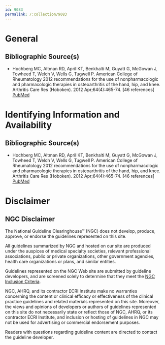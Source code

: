 ```yaml
---
id: 9083
permalink: /:collection/9083
---
```


# General

## Bibliographic Source(s)

- Hochberg MC, Altman RD, April KT, Benkhalti M, Guyatt G, McGowan J, Towheed T, Welch V, Wells G, Tugwell P. American College of Rheumatology 2012 recommendations for the use of nonpharmacologic and pharmacologic therapies in osteoarthritis of the hand, hip, and knee. Arthritis Care Res (Hoboken). 2012 Apr;64(4):465-74. [46 references] [ PubMed ](http://www.ncbi.nlm.nih.gov/entrez/query.fcgi?cmd=Retrieve&db=pubmed&dopt=Abstract&list_uids=22563589)

# Identifying Information and Availability

## Bibliographic Source(s)

- Hochberg MC, Altman RD, April KT, Benkhalti M, Guyatt G, McGowan J, Towheed T, Welch V, Wells G, Tugwell P. American College of Rheumatology 2012 recommendations for the use of nonpharmacologic and pharmacologic therapies in osteoarthritis of the hand, hip, and knee. Arthritis Care Res (Hoboken). 2012 Apr;64(4):465-74. [46 references] [ PubMed ](http://www.ncbi.nlm.nih.gov/entrez/query.fcgi?cmd=Retrieve&db=pubmed&dopt=Abstract&list_uids=22563589)

# Disclaimer

## NGC Disclaimer

The National Guideline Clearinghouse™ (NGC) does not develop, produce, approve, or endorse the guidelines represented on this site.

All guidelines summarized by NGC and hosted on our site are produced under the auspices of medical specialty societies, relevant professional associations, public or private organizations, other government agencies, health care organizations or plans, and similar entities.

Guidelines represented on the NGC Web site are submitted by guideline developers, and are screened solely to determine that they meet the [NGC Inclusion Criteria](/help-and-about/summaries/inclusion-criteria).

NGC, AHRQ, and its contractor ECRI Institute make no warranties concerning the content or clinical efficacy or effectiveness of the clinical practice guidelines and related materials represented on this site. Moreover, the views and opinions of developers or authors of guidelines represented on this site do not necessarily state or reflect those of NGC, AHRQ, or its contractor ECRI Institute, and inclusion or hosting of guidelines in NGC may not be used for advertising or commercial endorsement purposes.

Readers with questions regarding guideline content are directed to contact the guideline developer.

